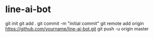 # line-ai-bot
git init
git add .
git commit -m "initial commit"
git remote add origin https://github.com/yourname/line-ai-bot.git
git push -u origin master
